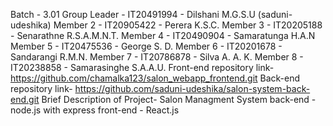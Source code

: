 Batch - 3.01
Group Leader - IT20491994 - Dilshani M.G.S.U (saduni-udeshika)
Member 2 - IT20905422 - Perera K.S.C.
Member 3 - IT20205188 - Senarathne R.S.A.M.N.T.
Member 4 - IT20490904 - Samaratunga H.A.N
Member 5 - IT20475536 - George S. D.
Member 6 - IT20201678 - Sandarangi R.M.N.
Member 7 - IT20786878 - Silva A. A. K.
Member 8 - IT20238858 - Samarasinghe S.A.A.U.
Front-end repository link- https://github.com/chamalka123/salon_webapp_frontend.git
Back-end repository link- https://github.com/saduni-udeshika/salon-system-back-end.git
Brief Description of Project- 
Salon Managment System
    back-end - node.js with express
    front-end - React.js
